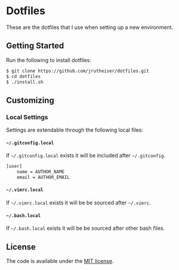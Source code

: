 # Dotfiles

These are the dotfiles that I use when setting up a new environment.

## Getting Started

Run the following to install dotfiles:

```bash
$ git clone https://github.com/jrutheiser/dotfiles.git
$ cd dotfiles
$ ./install.sh
```

## Customizing

### Local Settings

Settings are extendable through the following local files:

#### `~/.gitconfig.local`

If `~/.gitconfig.local` exists it will be included after `~/.gitconfig`.

```bash
[user]
    name = AUTHOR_NAME
    email = AUTHOR_EMAIL
```

#### `~/.vimrc.local`

If `~/.vimrc.local` exists it will be be sourced after `~/.vimrc`.

#### `~/.bash.local`

If `~/.bash.local` exists it will be be sourced after other bash files.

## License

The code is available under the [MIT license](https://github.com/jrutheiser/dotfiles/blob/master/LICENSE).

